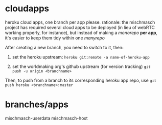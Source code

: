# cloudapps
heroku cloud apps, one branch per app please. rationale: the mischmasch project has required several cloud apps to be deployed (in lieu of webRTC working properly, for instance), but instead of making a *monorepo* **per app**, it's easier to keep them tidy within one *manyrepo*

After creating a new branch, you need to switch to it, then:

1. set the heroku upstream:
```heroku git:remote -a name-of-heroku-app```

2. set the worldmaking org's github upstream (for version tracking)
```git push -u origin <branchname>```

Then, to push from a branch to its corresponding heroku app repo, use
```git push heroku <branchname>:master```


# branches/apps

mischmasch-userdata
mischmasch-host
